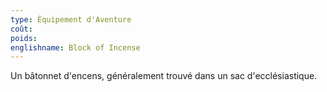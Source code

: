 ```yaml
---
type: Équipement d'Aventure
coût: 
poids: 
englishname: Block of Incense
---
```

Un bâtonnet d'encens, généralement trouvé dans un sac d'ecclésiastique.